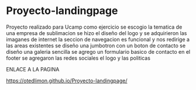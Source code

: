 # Proyecto-landingpage
Proyecto realizado para Ucamp como ejercicio
se escogio la tematica de una empresa de sublimacion
se hizo el diseño del logo y se adquirieron las imaganes de internet
la seccion de navegacion es funcional y nos redirige a las areas existentes
se diseño una jumbotron con un boton de contacto
se diseño una galeria sencilla
se agrego un formulario basico de contacto
en el footer se agregaron las redes sociales el logo y las politicas


 ENLACE A LA PAGINA
 
 https://otedlimon.github.io/Proyecto-landingpage/
